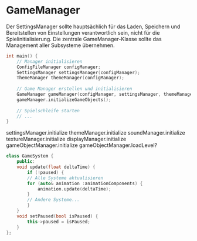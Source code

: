 # GameManager

Der SettingsManager sollte hauptsächlich für das Laden, Speichern und Bereitstellen von Einstellungen verantwortlich sein, nicht für die Spielinitialisierung. Die zentrale GameManager-Klasse sollte das Management aller Subsysteme übernehmen.

```c++
int main() {
    // Manager initialisieren
    ConfigFileManager configManager;
    SettingsManager settingsManager(configManager);
    ThemeManager themeManager(configManager);
    
    // Game Manager erstellen und initialisieren
    GameManager gameManager(configManager, settingsManager, themeManager);
    gameManager.initializeGameObjects();
    
    // Spielschleife starten
    // ...
}
```

settingsManager.initialize
themeManager.initialize
soundManager.initialize
textureManager.initialize
displayManager.initialize
gameObjectManager.initialize
gameObjectManager.loadLevel?

```c++
class GameSystem {
    public:
    void update(float deltaTime) {
        if (!paused) {
        // Alle Systeme aktualisieren
        for (auto& animation :animationComponents) {
            animation.update(deltaTime);
        }
        // Andere Systeme...
        }
    }
    void setPaused(bool isPaused) {
        this->paused = isPaused;
    }
};
```


